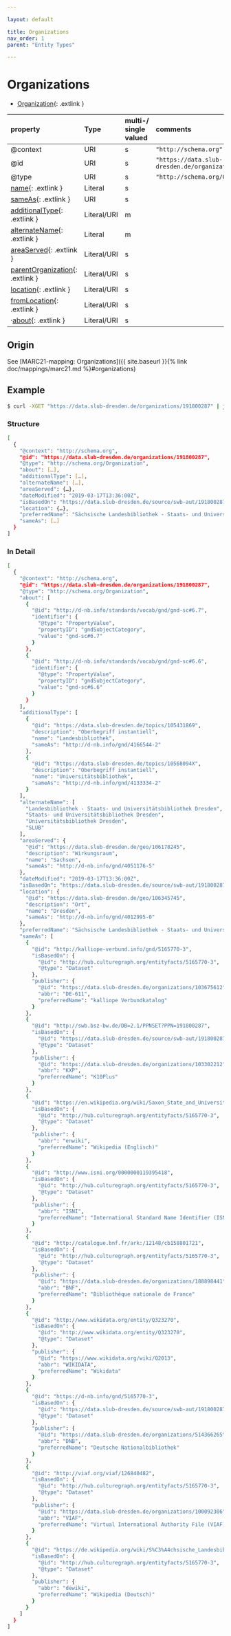 ```yaml
---

layout: default

title: Organizations
nav_order: 1
parent: "Entity Types"

---
```


# Organizations

* [Organization](https://schema.org/Organization){: .extlink }

| property                                                                 | Type        | multi-/ single valued | comments |
|:-------------------------------------------------------------------------|:------------|:----------------------|:---------|
| @context                                                                 | URI         |  s  | `"http://schema.org"`      |
| @id                                                                      | URI         |  s  | `"https://data.slub-dresden.de/organizations/SWB-ID"` |
| @type                                                                    | URI         |  s  | `"http://schema.org/Organization"` |
| [name](https://schema.org/name){: .extlink }                             | Literal     |  s  | |
| [sameAs](https://schema.org/sameAs){: .extlink }                         | URI         |  s  | |
| [additionalType](https://schema.org/additionalType){: .extlink }         | Literal/URI |  m  | |
| [alternateName](https://schema.org/alternateName){: .extlink }           | Literal     |  m  | |
| [areaServed](https://schema.org/areaServed){: .extlink }                 | Literal/URI |  s  | |
| [parentOrganization](https://schema.org/parentOrganization){: .extlink } | Literal/URI |  s  | |
| [location](https://schema.org/location){: .extlink }                     | Literal/URI |  s  | |
| [fromLocation](https://schema.org/fromLocation){: .extlink }             | Literal/URI |  s  | |
| ·[about](https://schema.org/about){: .extlink }                          | Literal/URI |  s  | |


## Origin
  
  See [MARC21-mapping: Organizations]({{ site.baseurl }}{% link doc/mappings/marc21.md %}#organizations)

## Example
```sh
$ curl -XGET "https://data.slub-dresden.de/organizations/191800287" | jq
```
### Structure

```sh
[
  {
    "@context": "http://schema.org",
    "@id": "https://data.slub-dresden.de/organizations/191800287",
    "@type": "http://schema.org/Organization",
    "about": […],
    "additionalType": […],
    "alternateName": […],
    "areaServed": {…},
    "dateModified": "2019-03-17T13:36:00Z",
    "isBasedOn": "https://data.slub-dresden.de/source/swb-aut/191800287",
    "location": {…},
    "preferredName": "Sächsische Landesbibliothek - Staats- und Universitätsbibliothek Dresden",
    "sameAs": […]
  }
]
```
### In Detail  
```sh
[
  {
    "@context": "http://schema.org",
    "@id": "https://data.slub-dresden.de/organizations/191800287",
    "@type": "http://schema.org/Organization",
    "about": [
      {
        "@id": "http://d-nb.info/standards/vocab/gnd/gnd-sc#6.7",
        "identifier": {
          "@type": "PropertyValue",
          "propertyID": "gndSubjectCategory",
          "value": "gnd-sc#6.7"
        }
      },
      {
        "@id": "http://d-nb.info/standards/vocab/gnd/gnd-sc#6.6",
        "identifier": {
          "@type": "PropertyValue",
          "propertyID": "gndSubjectCategory",
          "value": "gnd-sc#6.6"
        }
      }
    ],
    "additionalType": [
      {
        "@id": "https://data.slub-dresden.de/topics/105431869",
        "description": "Oberbegriff instantiell",
        "name": "Landesbibliothek",
        "sameAs": "http://d-nb.info/gnd/4166544-2"
      },
      {
        "@id": "https://data.slub-dresden.de/topics/10568094X",
        "description": "Oberbegriff instantiell",
        "name": "Universitätsbibliothek",
        "sameAs": "http://d-nb.info/gnd/4133334-2"
      }
    ],
    "alternateName": [
      "Landesbibliothek - Staats- und Universitätsbibliothek Dresden",
      "Staats- und Universitätsbibliothek Dresden",
      "Universitätsbibliothek Dresden",
      "SLUB"
    ],
    "areaServed": {
      "@id": "https://data.slub-dresden.de/geo/106178245",
      "description": "Wirkungsraum",
      "name": "Sachsen",
      "sameAs": "http://d-nb.info/gnd/4051176-5"
    },
    "dateModified": "2019-03-17T13:36:00Z",
    "isBasedOn": "https://data.slub-dresden.de/source/swb-aut/191800287",
    "location": {
      "@id": "https://data.slub-dresden.de/geo/106345745",
      "description": "Ort",
      "name": "Dresden",
      "sameAs": "http://d-nb.info/gnd/4012995-0"
    },
    "preferredName": "Sächsische Landesbibliothek - Staats- und Universitätsbibliothek Dresden",
    "sameAs": [
      {
        "@id": "http://kalliope-verbund.info/gnd/5165770-3",
        "isBasedOn": {
          "@id": "http://hub.culturegraph.org/entityfacts/5165770-3",
          "@type": "Dataset"
        },
        "publisher": {
          "@id": "https://data.slub-dresden.de/organizations/103675612",
          "abbr": "DE-611",
          "preferredName": "kalliope Verbundkatalog"
        }
      },
      {
        "@id": "http://swb.bsz-bw.de/DB=2.1/PPNSET?PPN=191800287",
        "isBasedOn": {
          "@id": "https://data.slub-dresden.de/source/swb-aut/191800287",
          "@type": "Dataset"
        },
        "publisher": {
          "@id": "https://data.slub-dresden.de/organizations/103302212",
          "abbr": "KXP",
          "preferredName": "K10Plus"
        }
      },
      {
        "@id": "https://en.wikipedia.org/wiki/Saxon_State_and_University_Library_Dresden",
        "isBasedOn": {
          "@id": "http://hub.culturegraph.org/entityfacts/5165770-3",
          "@type": "Dataset"
        },
        "publisher": {
          "abbr": "enwiki",
          "preferredName": "Wikipedia (Englisch)"
        }
      },
      {
        "@id": "http://www.isni.org/0000000119395418",
        "isBasedOn": {
          "@id": "http://hub.culturegraph.org/entityfacts/5165770-3",
          "@type": "Dataset"
        },
        "publisher": {
          "abbr": "ISNI",
          "preferredName": "International Standard Name Identifier (ISNI)"
        }
      },
      {
        "@id": "http://catalogue.bnf.fr/ark:/12148/cb158801721",
        "isBasedOn": {
          "@id": "http://hub.culturegraph.org/entityfacts/5165770-3",
          "@type": "Dataset"
        },
        "publisher": {
          "@id": "https://data.slub-dresden.de/organizations/188898441",
          "abbr": "BNF",
          "preferredName": "Bibliothèque nationale de France"
        }
      },
      {
        "@id": "http://www.wikidata.org/entity/Q323270",
        "isBasedOn": {
          "@id": "http://www.wikidata.org/entity/Q323270",
          "@type": "Dataset"
        },
        "publisher": {
          "@id": "https://www.wikidata.org/wiki/Q2013",
          "abbr": "WIKIDATA",
          "preferredName": "Wikidata"
        }
      },
      {
        "@id": "https://d-nb.info/gnd/5165770-3",
        "isBasedOn": {
          "@id": "https://data.slub-dresden.de/source/swb-aut/191800287",
          "@type": "Dataset"
        },
        "publisher": {
          "@id": "https://data.slub-dresden.de/organizations/514366265",
          "abbr": "DNB",
          "preferredName": "Deutsche Nationalbibliothek"
        }
      },
      {
        "@id": "http://viaf.org/viaf/126840482",
        "isBasedOn": {
          "@id": "http://hub.culturegraph.org/entityfacts/5165770-3",
          "@type": "Dataset"
        },
        "publisher": {
          "@id": "https://data.slub-dresden.de/organizations/100092306",
          "abbr": "VIAF",
          "preferredName": "Virtual International Authority File (VIAF)"
        }
      },
      {
        "@id": "https://de.wikipedia.org/wiki/S%C3%A4chsische_Landesbibliothek_%E2%80%93_Staats-_und_Universit%C3%A4tsbibliothek_Dresden",
        "isBasedOn": {
          "@id": "http://hub.culturegraph.org/entityfacts/5165770-3",
          "@type": "Dataset"
        },
        "publisher": {
          "abbr": "dewiki",
          "preferredName": "Wikipedia (Deutsch)"
        }
      }
    ]
  }
]
```
